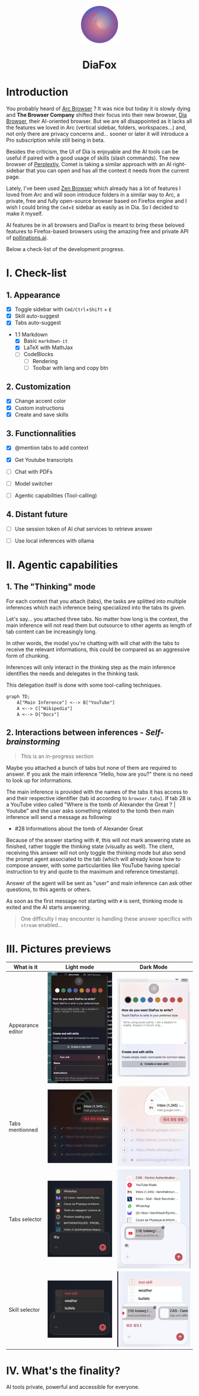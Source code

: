 <p align="center">
<img src="icons/icon_big.png" width="100px" max-width='100%'>
<h1 align="center" style="border:none">DiaFox</h1>
</p>


# Introduction

You probably heard of [Arc Browser](https://arc.net) ? It was nice but today it is slowly dying and **The Browser Company** shifted their focus into their new browser, [Dia Browser](https://diabrowser.com), their AI-oriented browser. But we are all disappointed as it lacks all the features we loved in Arc (vertical sidebar, folders, workspaces...) and, not only there are privacy concerns and... sooner or later it will introduce a Pro subscription while still being in beta.

Besides the criticism, the UI of Dia is enjoyable and the AI tools can be useful if paired with a good usage of skills (slash commands). The new browser of [Perplextiy](https://pplx.ai), Comet is taking a similar approach with an AI right-sidebar that you can open and has all the context it needs from the current page. 

Lately, I've been used [Zen Browser](https://github.com/zen-browser/desktop) which already has a lot of features I loved from Arc and will soon introduce folders in a similar way to Arc, a private, free and fully open-source browser based on Firefox engine and I wish I could bring the `Cmd`+`E` sidebar as easily as in Dia. So I decided to make it myself.

AI features be in all browsers and DiaFox is meant to bring these beloved features to Firefox-based browsers using the amazing free and private API of [pollinations.ai](https://pollinations). 

Below a check-list of the development progress.


# I. Check-list



## 1. Appearance

- [x] Toggle sidebar with `Cmd/Ctrl`+`Shift` + `E`
- [x] Skill auto-suggest
- [x] Tabs auto-suggest
- 1.1 Markdown
    - [x] Basic `markdown-it`
    - [x] LaTeX with MathJax
    - [ ] CodeBlocks
        - [ ] Rendering
        - [ ] Toolbar with lang and copy btn

## 2. Customization

- [x] Change accent color
- [x] Custom instructions
- [x] Create and save skills

## 3. Functionnalities

- [x] @mention tabs to add context
- [x] Get Youtube transcripts
- [ ] Chat with PDFs
- [ ] Model switcher
- [ ] Agentic capabilities (Tool-calling)


## 4. Distant future

- [ ] Use session token of AI chat services to retrieve answer
- [ ] Use local inferences with ollama


# II. Agentic capabilities


## 1. The "Thinking" mode

For each context that you attach (tabs), the tasks are splitted into multiple inferences which each inference being specialized into the tabs its given. 

Let's say... you attached three tabs. No matter how long is the context, the main inference will not read them but outsource to other agents as length of tab content can be increasingly long.

In other words, the model you're chatting with will chat with the tabs to receive the relevant informations, this could be compared as an aggressive form of chunking.

Inferences will only interact in the thinking step as the main inference identifies the needs and delegates in the thinking task.

This delegation itself is done with some tool-calling techniques.

```mermaid
graph TD;
    A["Main Inference"] <--> B["YouTube"]
    A <--> C["Wikipedia"]
    A <--> D["Docs"]
```

## 2. Interactions between inferences - *Self-brainstorming*

> This is an in-progress section

Maybe you attached a bunch of tabs but none of them are required to answer. If you ask the main inference "Hello, how are you?" there is no need to look up for informations.

The main inference is provided with the names of the tabs it has access to and their respective identifier (tab id according to `browser.tabs`). If tab 28 is a YouTube video called "Where is the tomb of Alexander the Great ? | Youtube" and the user asks something related to the tomb then main inference will send a message as following:
- #28 Informations about the tomb of Alexander Great

Because of the answer starting with #, this will not mark answering state as finished, rather toggle the thinking state (visually as well). The client, receiving this answer will not only toggle the thinking mode but also send the prompt agent associated to the tab (which will already know how to compose answer, with some particularities like YouTube having special instruction to try and quote to the maximum and reference timestamp).

Answer of the agent will be sent as "user" and main inference can ask other questions, to this agents or others.

As soon as the first message not starting with `#` is sent, thinking mode is exited and the AI starts answering. 

> One difficulty I may encounter is handling these answer specifics with `stream` enabled...


# III. Pictures previews

What is it | Light mode | Dark Mode |
| - | - | - |
Appearance editor| <img src=assets/image.png> | <img src=assets/image2.png>
Tabs mentionned | <img src=assets/image3.png> |  <img src=assets/image4.png>
Tabs selector | <img src=assets/image5.png> | <img src=assets/image7.png>
Skill selector | <img src=assets/image6.png> |  <img src=assets/image8.png> 

# IV. What's the finality?

AI tools private, powerful and accessible for everyone.